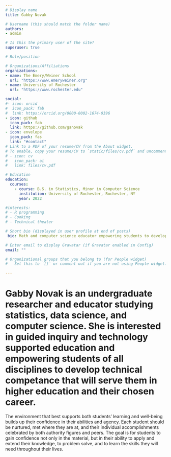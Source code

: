 ```yaml
---
# Display name
title: Gabby Novak

# Username (this should match the folder name)
authors:
- admin

# Is this the primary user of the site?
superuser: true

# Role/position

# Organizations/Affiliations
organizations:
- name: The Emery/Weiner School
  url: "https://www.emeryweiner.org"
- name: University of Rochester
  url: "https://www.rochester.edu"

social:
#- icon: orcid
#  icon_pack: fab
#  link: https://orcid.org/0000-0002-1674-9396
- icon: github
  icon_pack: fab
  link: https://github.com/ganovak
- icon: envelope
  icon_pack: fas
  link: "#contact"
# Link to a PDF of your resume/CV from the About widget.
# To enable, copy your resume/CV to `static/files/cv.pdf` and uncomment the lines below.
# - icon: cv
#   icon_pack: ai
#   link: files/cv.pdf

# Education
education:
  courses: 
    - course: B.S. in Statistics, Minor in Computer Science
      institution: University of Rochester, Rochester, NY
      year: 2022

#interests:
# - R programming
# - Cooking
# - Technical theater

# Short bio (displayed in user profile at end of posts)
 bio: Math and computer science educator empowering students to develop critical thinking and problem solving skills and technical competence 

# Enter email to display Gravatar (if Gravatar enabled in Config)
email: ""

# Organizational groups that you belong to (for People widget)
#   Set this to `[]` or comment out if you are not using People widget.

---
```


# Gabby Novak is an undergraduate researcher and educator studying statistics, data science, and computer science. She is interested in guided inquiry and technology supported education and empowering students of all disciplines to develop technical competance that will serve them in higher education and their chosen career. 

The environment that best supports both students’ learning and well-being builds up their confidence in their abilities and agency. Each student should be nurtured, met where they are at, and their individual accomplishments celebrated by both authority figures and peers. The goal is for students to gain confidence not only in the material, but in their ability to apply and extend their knowledge, to problem solve, and to learn the skills they will need throughout their lives.
